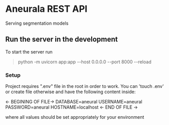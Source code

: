 # Aneurala REST API

Serving segmentation models

## Run the server in the development
To start the server run
> python -m uvicorn app:app --host 0.0.0.0 --port 8000 --reload

### Setup
Project requires ".env" file in the root in order to work.
You can 'touch .env' or create file otherwise and have the following content inside:

<- BEGINING OF FILE->
DATABASE=aneural
USERNAME=aneural
PASSWORD=aneural
HOSTNAME=localhost
<- END OF FILE ->

where all values should be set appropriately for your environment